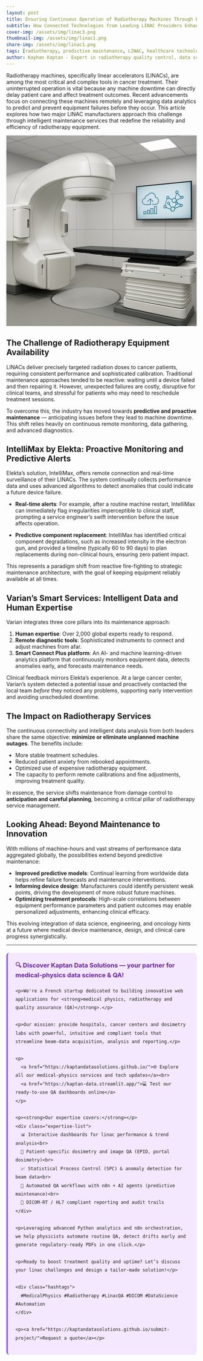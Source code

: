 ```yaml
---
layout: post
title: Ensuring Continuous Operation of Radiotherapy Machines Through Predictive Maintenance  
subtitle: How Connected Technologies from Leading LINAC Providers Enhance Cancer Treatment Reliability  
cover-img: /assets/img/linac3.png  
thumbnail-img: /assets/img/linac1.png  
share-img: /assets/img/linac1.png  
tags: [radiotherapy, predictive maintenance, LINAC, healthcare technology, medical devices, data analytics, remote monitoring]  
author: Kayhan Kaptan - Expert in radiotherapy quality control, data science and automation
---
```


Radiotherapy machines, specifically linear accelerators (LINACs), are among the most critical and complex tools in cancer treatment. Their uninterrupted operation is vital because any machine downtime can directly delay patient care and affect treatment outcomes. Recent advancements focus on connecting these machines remotely and leveraging data analytics to predict and prevent equipment failures before they occur. This article explores how two major LINAC manufacturers approach this challenge through intelligent maintenance services that redefine the reliability and efficiency of radiotherapy equipment.

![PNG](/assets/img/linac1.png)

## The Challenge of Radiotherapy Equipment Availability

LINACs deliver precisely targeted radiation doses to cancer patients, requiring consistent performance and sophisticated calibration. Traditional maintenance approaches tended to be reactive: waiting until a device failed and then repairing it. However, unexpected failures are costly, disruptive for clinical teams, and stressful for patients who may need to reschedule treatment sessions.

To overcome this, the industry has moved towards **predictive and proactive maintenance** — anticipating issues before they lead to machine downtime. This shift relies heavily on continuous remote monitoring, data gathering, and advanced diagnostics.

## IntelliMax by Elekta: Proactive Monitoring and Predictive Alerts

Elekta’s solution, IntelliMax, offers remote connection and real-time surveillance of their LINACs. The system continually collects performance data and uses advanced algorithms to detect anomalies that could indicate a future device failure.

- **Real-time alerts**: For example, after a routine machine restart, IntelliMax can immediately flag irregularities imperceptible to clinical staff, prompting a service engineer’s swift intervention before the issue affects operation.

- **Predictive component replacement**: IntelliMax has identified critical component degradations, such as increased intensity in the electron gun, and provided a timeline (typically 60 to 90 days) to plan replacements during non-clinical hours, ensuring zero patient impact.

This represents a paradigm shift from reactive fire-fighting to strategic maintenance architecture, with the goal of keeping equipment reliably available at all times.

## Varian’s Smart Services: Intelligent Data and Human Expertise

Varian integrates three core pillars into its maintenance approach:

1. **Human expertise**: Over 2,000 global experts ready to respond.
2. **Remote diagnostic tools**: Sophisticated instruments to connect and adjust machines from afar.
3. **Smart Connect Plus platform**: An AI- and machine learning-driven analytics platform that continuously monitors equipment data, detects anomalies early, and forecasts maintenance needs.

Clinical feedback mirrors Elekta’s experience. At a large cancer center, Varian’s system detected a potential issue and proactively contacted the local team *before* they noticed any problems, supporting early intervention and avoiding unscheduled downtime.

## The Impact on Radiotherapy Services

The continuous connectivity and intelligent data analysis from both leaders share the same objective: **minimize or eliminate unplanned machine outages**. The benefits include:

- More stable treatment schedules.
- Reduced patient anxiety from rebooked appointments.
- Optimized use of expensive radiotherapy equipment.
- The capacity to perform remote calibrations and fine adjustments, improving treatment quality.

In essence, the service shifts maintenance from damage control to **anticipation and careful planning**, becoming a critical pillar of radiotherapy service management.

## Looking Ahead: Beyond Maintenance to Innovation

With millions of machine-hours and vast streams of performance data aggregated globally, the possibilities extend beyond predictive maintenance:

- **Improved predictive models**: Continual learning from worldwide data helps refine failure forecasts and maintenance interventions.
- **Informing device design**: Manufacturers could identify persistent weak points, driving the development of more robust future machines.
- **Optimizing treatment protocols**: High-scale correlations between equipment performance parameters and patient outcomes may enable personalized adjustments, enhancing clinical efficacy.

This evolving integration of data science, engineering, and oncology hints at a future where medical device maintenance, design, and clinical care progress synergistically.


---

<html lang="fr">
<head>
    <meta charset="UTF-8">
    <meta name="viewport" content="width=device-width, initial-scale=1.0">
    <title>Kaptan Data Solutions</title>
    <style>
        .citation {
            background-color: #f3e8ff;
            border-left: 4px solid #8b5cf6;
            padding: 20px;
            margin: 20px 0;
            border-radius: 8px;
            font-family: -apple-system, BlinkMacSystemFont, 'Segoe UI', Roboto, sans-serif;
            line-height: 1.6;
        }
        .citation h3 {
            color: #6b21a8;
            margin-top: 0;
        }
        .citation a {
            color: #7c3aed;
            text-decoration: none;
        }
        .citation a:hover {
            text-decoration: underline;
        }
        .expertise-list {
            margin: 15px 0;
        }
        .hashtags {
            font-weight: bold;
            color: #7c3aed;
            margin-top: 15px;
        }
    </style>
</head>
<body>
  <div class="citation">
    <h3>🔍 Discover Kaptan Data Solutions — your partner for medical-physics data science & QA!</h3>

    <p>We're a French startup dedicated to building innovative web applications for <strong>medical physics, radiotherapy and quality assurance (QA)</strong>.</p>

    <p>Our mission: provide hospitals, cancer centers and dosimetry labs with powerful, intuitive and compliant tools that streamline beam-data acquisition, analysis and reporting.</p>

    <p>
      <a href="https://kaptandatasolutions.github.io/">🌐 Explore all our medical-physics services and tech updates</a><br>
      <a href="https://kaptan-data.streamlit.app/">💻 Test our ready-to-use QA dashboards online</a>
    </p>

    <p><strong>Our expertise covers:</strong></p>
    <div class="expertise-list">
      📊 Interactive dashboards for linac performance & trend analysis<br>
      🔬 Patient-specific dosimetry and image QA (EPID, portal dosimetry)<br>
      📈 Statistical Process Control (SPC) & anomaly detection for beam data<br>
      🤖 Automated QA workflows with n8n + AI agents (predictive maintenance)<br>
      📑 DICOM-RT / HL7 compliant reporting and audit trails
    </div>

    <p>Leveraging advanced Python analytics and n8n orchestration, we help physicists automate routine QA, detect drifts early and generate regulatory-ready PDFs in one click.</p>

    <p>Ready to boost treatment quality and uptime? Let’s discuss your linac challenges and design a tailor-made solution!</p>

    <div class="hashtags">
      #MedicalPhysics #Radiotherapy #LinacQA #DICOM #DataScience #Automation
    </div>

    <p><a href="https://kaptandatasolutions.github.io/submit-project/">Request a quote</a></p>
  </div>
</body>
</html>  